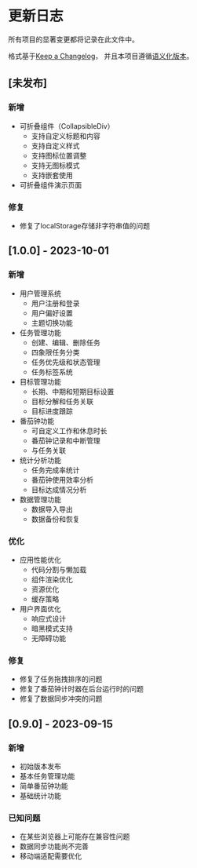 # 更新日志

所有项目的显著变更都将记录在此文件中。

格式基于[Keep a Changelog](https://keepachangelog.com/zh-CN/1.0.0/)，
并且本项目遵循[语义化版本](https://semver.org/lang/zh-CN/)。

## [未发布]

### 新增
- 可折叠组件（CollapsibleDiv）
  - 支持自定义标题和内容
  - 支持自定义样式
  - 支持图标位置调整
  - 支持无图标模式
  - 支持嵌套使用
- 可折叠组件演示页面

### 修复
- 修复了localStorage存储非字符串值的问题

## [1.0.0] - 2023-10-01

### 新增
- 用户管理系统
  - 用户注册和登录
  - 用户偏好设置
  - 主题切换功能
- 任务管理功能
  - 创建、编辑、删除任务
  - 四象限任务分类
  - 任务优先级和状态管理
  - 任务标签系统
- 目标管理功能
  - 长期、中期和短期目标设置
  - 目标分解和任务关联
  - 目标进度跟踪
- 番茄钟功能
  - 可自定义工作和休息时长
  - 番茄钟记录和中断管理
  - 与任务关联
- 统计分析功能
  - 任务完成率统计
  - 番茄钟使用效率分析
  - 目标达成情况分析
- 数据管理功能
  - 数据导入导出
  - 数据备份和恢复

### 优化
- 应用性能优化
  - 代码分割与懒加载
  - 组件渲染优化
  - 资源优化
  - 缓存策略
- 用户界面优化
  - 响应式设计
  - 暗黑模式支持
  - 无障碍功能

### 修复
- 修复了任务拖拽排序的问题
- 修复了番茄钟计时器在后台运行时的问题
- 修复了数据同步冲突的问题

## [0.9.0] - 2023-09-15

### 新增
- 初始版本发布
- 基本任务管理功能
- 简单番茄钟功能
- 基础统计功能

### 已知问题
- 在某些浏览器上可能存在兼容性问题
- 数据同步功能尚不完善
- 移动端适配需要优化